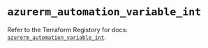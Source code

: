# `azurerm_automation_variable_int`

Refer to the Terraform Registory for docs: [`azurerm_automation_variable_int`](https://registry.terraform.io/providers/hashicorp/azurerm/3.85.0/docs/resources/automation_variable_int).
